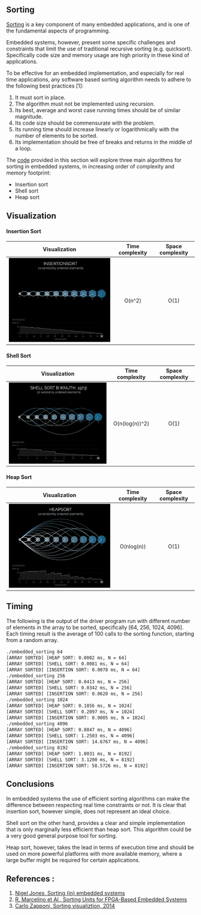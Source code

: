 ## Sorting 

[Sorting](embedded_sorting.c) is a key component of many embedded applications, and is one of the fundamental aspects of programming. 

Embedded systems, however, present some specific challenges and constraints that limit the use of traditional recursive sorting (e.g. quicksort). Specifically code size and memory usage are high priority in these kind of applications.

To be effective for an embedded implementation, and especially for real time applications, any software based sorting algorithm needs to adhere to the following best practices [1]:

1. It must sort in place.
2. The algorithm must not be implemented using recursion.
3. Its best, average and worst case running times should be of similar magnitude.
4. Its code size should be commensurate with the problem.
5. Its running time should increase linearly or logarithmically with the number of elements to be sorted.
6. Its implementation should be free of breaks and returns in the middle of a loop.

The [code](embedded_sorting.c) provided in this section will explore three main algorithms for sorting in embedded systems, in increasing order of complexity and memory footprint:

* Insertion sort
* Shell sort
* Heap sort

## Visualization

#### Insertion Sort
Visualization                            | Time complexity | Space complexity
:---------------------------------------:|:---------------:|:----------------:
![insertion sort](../.docs/insertion_sort.gif)|    O(n^2)       |     O(1) 

#### Shell Sort
Visualization                            | Time complexity | Space complexity
:---------------------------------------:|:---------------:|:----------------:
![insertion sort](../.docs/shell_sort.gif)    | O(n(log(n))^2)  |     O(1) 

#### Heap Sort
Visualization                            | Time complexity | Space complexity
:---------------------------------------:|:---------------:|:----------------:
![insertion sort](../.docs/heap_sort.gif)     |    O(nlog(n))   |     O(1) 



## Timing
The following is the output of the driver program run with different number of elements in the array to be sorted, specifically [64, 256, 1024, 4096]. Each timing result is the average of 100 calls to the sorting function, starting from a random array. 

```
./embedded_sorting 64
[ARRAY SORTED] [HEAP SORT: 0.0082 ms, N = 64]
[ARRAY SORTED] [SHELL SORT: 0.0081 ms, N = 64]
[ARRAY SORTED] [INSERTION SORT: 0.0078 ms, N = 64]
./embedded_sorting 256
[ARRAY SORTED] [HEAP SORT: 0.0413 ms, N = 256]
[ARRAY SORTED] [SHELL SORT: 0.0342 ms, N = 256]
[ARRAY SORTED] [INSERTION SORT: 0.0620 ms, N = 256]
./embedded_sorting 1024
[ARRAY SORTED] [HEAP SORT: 0.1856 ms, N = 1024]
[ARRAY SORTED] [SHELL SORT: 0.2097 ms, N = 1024]
[ARRAY SORTED] [INSERTION SORT: 0.9005 ms, N = 1024]
./embedded_sorting 4096
[ARRAY SORTED] [HEAP SORT: 0.8847 ms, N = 4096]
[ARRAY SORTED] [SHELL SORT: 1.2503 ms, N = 4096]
[ARRAY SORTED] [INSERTION SORT: 14.6767 ms, N = 4096]
./embedded_sorting 8192     
[ARRAY SORTED] [HEAP SORT: 1.8031 ms, N = 8192]
[ARRAY SORTED] [SHELL SORT: 3.1200 ms, N = 8192]
[ARRAY SORTED] [INSERTION SORT: 58.5726 ms, N = 8192]
```

## Conclusions

In embedded systems the use of efficient sorting algorithms can make the difference between respecting real time constraints or not. It is clear that insertion sort, however simple, does not represent an ideal choice.

Shell sort on the other hand, provides a clear and simple implementation that is only marginally less efficient than heap sort. This algorithm could be a very good general purpose tool for sorting.

Heap sort, however, takes the lead in terms of execution time and should be used on more powerful platforms with more available memory, where a large buffer might be required for certain applications.


## References :

1. [Nigel Jones, Sorting (in) embedded systems](https://embeddedgurus.com/stack-overflow/2009/03/sorting-in-embedded-systems/)
2. [R. Marcelino et Al., Sorting Units for FPGA-Based Embedded Systems](https://link.springer.com/content/pdf/10.1007/978-0-387-09661-2_2.pdf )
3. [Carlo Zapponi, Sorting visualiztion, 2014](http://sorting.at)
